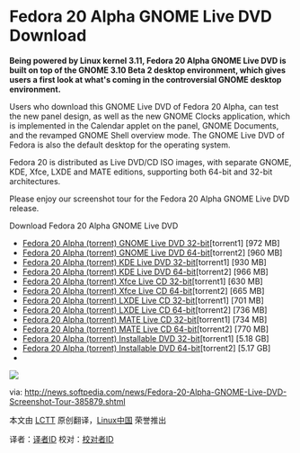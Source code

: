 Fedora 20 Alpha GNOME Live DVD Download
================================================================================
**Being powered by Linux kernel 3.11, Fedora 20 Alpha GNOME Live DVD is built on top of the GNOME 3.10 Beta 2 desktop environment, which gives users a first look at what's coming in the controversial GNOME desktop environment.**

Users who download this GNOME Live DVD of Fedora 20 Alpha, can test the new panel design, as well as the new GNOME Clocks application, which is implemented in the Calendar applet on the panel, GNOME Documents, and the revamped GNOME Shell overview mode. The GNOME Live DVD of Fedora is also the default desktop for the operating system.

Fedora 20 is distributed as Live DVD/CD ISO images, with separate GNOME, KDE, Xfce, LXDE and MATE editions, supporting both 64-bit and 32-bit architectures.

Please enjoy our screenshot tour for the Fedora 20 Alpha GNOME Live DVD release.

Download Fedora 20 Alpha GNOME Live DVD

- [Fedora 20 Alpha (torrent) GNOME Live DVD 32-bit][1][torrent1] [972 MB]
- [Fedora 20 Alpha (torrent) GNOME Live DVD 64-bit][2][torrent2] [960 MB]
- [Fedora 20 Alpha (torrent) KDE Live DVD 32-bit][3][torrent1] [930 MB]
- [Fedora 20 Alpha (torrent) KDE Live DVD 64-bit][4][torrent2] [966 MB]
- [Fedora 20 Alpha (torrent) Xfce Live CD 32-bit][5][torrent1] [630 MB]
- [Fedora 20 Alpha (torrent) Xfce Live CD 64-bit][6][torrent2] [665 MB]
- [Fedora 20 Alpha (torrent) LXDE Live CD 32-bit][7][torrent1] [701 MB]
- [Fedora 20 Alpha (torrent) LXDE Live CD 64-bit][8][torrent2] [736 MB]
- [Fedora 20 Alpha (torrent) MATE Live CD 32-bit][9][torrent1] [734 MB]
- [Fedora 20 Alpha (torrent) MATE Live CD 64-bit][10][torrent2] [770 MB]
- [Fedora 20 Alpha (torrent) Installable DVD 32-bit][11][torrent1] [5.18 GB]
- [Fedora 20 Alpha (torrent) Installable DVD 64-bit][12][torrent2] [5.17 GB]
- 

![](http://i1-news.softpedia-static.com/images/news2/Fedora-20-Alpha-GNOME-Live-DVD-Screenshot-Tour-385879-2.jpg)


via: http://news.softpedia.com/news/Fedora-20-Alpha-GNOME-Live-DVD-Screenshot-Tour-385879.shtml

本文由 [LCTT][] 原创翻译，[Linux中国][] 荣誉推出

译者：[译者ID][] 校对：[校对者ID][]

[LCTT]:https://github.com/LCTT/TranslateProject
[Linux中国]:http://linux.cn/portal.php
[译者ID]:http://linux.cn/space/译者ID
[校对者ID]:http://linux.cn/space/校对者ID

[1]:http://torrent.fedoraproject.org/torrents/Fedora-Live-Desktop-i686-20-Alpha.torrent
[2]:http://torrent.fedoraproject.org/torrents/Fedora-Live-Desktop-x86_64-20-Alpha.torrent
[3]:http://torrent.fedoraproject.org/torrents/Fedora-Live-KDE-i686-20-Alpha.torrent
[4]:http://torrent.fedoraproject.org/torrents/Fedora-Live-KDE-x86_64-20-Alpha.torrent
[5]:http://torrent.fedoraproject.org/torrents/Fedora-Live-XFCE-i686-20-Alpha.torrent
[6]:http://torrent.fedoraproject.org/torrents/Fedora-Live-XFCE-x86_64-20-Alpha.torrent
[7]:http://torrent.fedoraproject.org/torrents/Fedora-Live-LXDE-i686-20-Alpha.torrent
[8]:http://torrent.fedoraproject.org/torrents/Fedora-Live-LXDE-x86_64-20-Alpha.torrent
[9]:http://torrent.fedoraproject.org/torrents/Fedora-Live-MATE-Compiz-i686-20-Alpha.torrent
[10]:http://torrent.fedoraproject.org/torrents/Fedora-Live-MATE-Compiz-x86_64-20-Alpha.torrent
[11]:http://torrent.fedoraproject.org/torrents/Fedora-20-Alpha-i386-DVD.torrent
[12]:http://torrent.fedoraproject.org/torrents/Fedora-20-Alpha-x86_64-DVD.torrent
